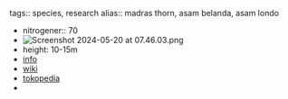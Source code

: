 tags:: species, research
alias:: madras thorn, asam belanda, asam londo

- nitrogener:: 70
- ![Screenshot 2024-05-20 at 07.46.03.png](https://peach-geographical-bat-397.mypinata.cloud/ipfs/QmPdVNRs2SrbUatXDSQ75Ab7Jn5dsSwU7e74Mw4CdpJzQN)
- height: 10-15m
- [info](http://www.plantsofasia.com/index/pithecellobium_dulce/0-640)
- [wiki](https://en.wikipedia.org/wiki/Pithecellobium_dulce)
- [tokopedia](https://www.tokopedia.com/victoryseed/biji-asem-asam-manila-tamarind-londo-belanda-pithecellobium-dulce?extParam=ivf%3Dfalse%26src%3Dsearch)
-